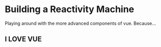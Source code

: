# Building a Reactivity Machine

Playing around with the more advanced components of vue. Because...
## I LOVE VUE
